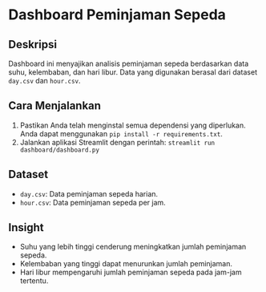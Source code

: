 # Dashboard Peminjaman Sepeda

## Deskripsi
Dashboard ini menyajikan analisis peminjaman sepeda berdasarkan data suhu, kelembaban, dan hari libur. Data yang digunakan berasal dari dataset `day.csv` dan `hour.csv`.

## Cara Menjalankan
1. Pastikan Anda telah menginstal semua dependensi yang diperlukan. Anda dapat menggunakan `pip install -r requirements.txt`.
2. Jalankan aplikasi Streamlit dengan perintah:
`streamlit run dashboard/dashboard.py`

## Dataset
- `day.csv`: Data peminjaman sepeda harian.
- `hour.csv`: Data peminjaman sepeda per jam.

## Insight
- Suhu yang lebih tinggi cenderung meningkatkan jumlah peminjaman sepeda.
- Kelembaban yang tinggi dapat menurunkan jumlah peminjaman.
- Hari libur mempengaruhi jumlah peminjaman sepeda pada jam-jam tertentu.